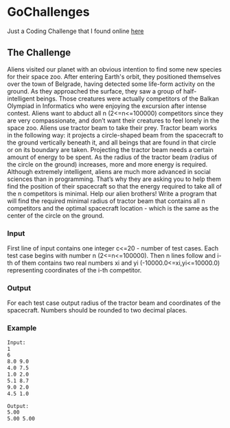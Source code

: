 # GoChallenges
Just a Coding Challenge that I found online [here](http://www.spoj.com/problems/ALIENS/)

## The Challenge
Aliens visited our planet with an obvious intention to find some new species for their space zoo. After entering Earth's orbit, they positioned themselves over the town of Belgrade, having detected some life-form activity on the ground. As they approached the surface, they saw a group of half-intelligent beings. Those creatures were actually competitors of the Balkan Olympiad in Informatics who were enjoying the excursion after intense contest. Aliens want to abduct all n (2<=n<=100000) competitors since they are very compassionate, and don’t want their creatures to feel lonely in the space zoo.
Aliens use tractor beam to take their prey. Tractor beam works in the following way: it projects a circle-shaped beam from the spacecraft to the ground vertically beneath it, and all beings that are found in that circle or on its boundary are taken. Projecting the tractor beam needs a certain amount of energy to be spent. As the radius of the tractor beam (radius of the circle on the ground) increases, more and more energy is required. Although extremely intelligent, aliens are much more advanced in social sciences than in programming. That’s why they are asking you to help them find the position of their spacecraft so that the energy required to take all of the n competitors is minimal.
Help our alien brothers! Write a program that will find the required minimal radius of tractor beam that contains all n competitors and the optimal spacecraft location - which is the same as the center of the circle on the ground.

### Input
First line of input contains one integer c<=20 - number of test cases. Each test case begins with number n (2<=n<=100000). Then n lines follow and i-th of them contains two real numbers xi and yi (-10000.0<=xi,yi<=10000.0) representing coordinates of the i-th competitor.

### Output
For each test case output radius of the tractor beam and coordinates of the spacecraft. Numbers should be rounded to two decimal places.

### Example
```bash
Input:
1
6
8.0 9.0
4.0 7.5
1.0 2.0
5.1 8.7
9.0 2.0
4.5 1.0

Output:
5.00
5.00 5.00
```
